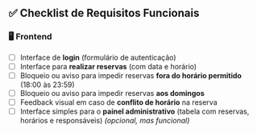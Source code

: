 ## ✅ Checklist de Requisitos Funcionais

### 🖥️ Frontend

- [ ] Interface de **login** (formulário de autenticação)
- [ ] Interface para **realizar reservas** (com data e horário)
- [ ] Bloqueio ou aviso para impedir reservas **fora do horário permitido** (18:00 às 23:59)
- [ ] Bloqueio ou aviso para impedir reservas **aos domingos**
- [ ] Feedback visual em caso de **conflito de horário** na reserva
- [ ] Interface simples para o **painel administrativo** (tabela com reservas, horários e responsáveis) _(opcional, mas funcional)_
